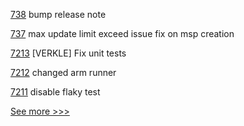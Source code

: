 
[738](https://github.com/hyperledger-labs/fabric-operations-console/pull/738) bump release note

[737](https://github.com/hyperledger-labs/fabric-operations-console/pull/737) max update limit exceed issue fix on msp creation

[7213](https://github.com/hyperledger/besu/pull/7213) [VERKLE] Fix unit tests

[7212](https://github.com/hyperledger/besu/pull/7212) changed arm runner

[7211](https://github.com/hyperledger/besu/pull/7211) disable flaky test


[See more >>>](https://start-here.hyperledger.org/pull-requests)
